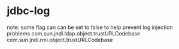 # jdbc-log

note:
some flag can can be set to false to help prevent log injection problems
com.sun.jndi.ldap.object.trustURLCodebase
com.sun.jndi.rmi.object.trustURLCodebase
